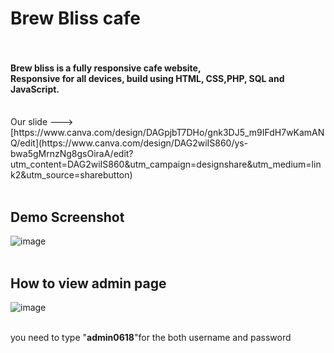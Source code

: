 <h1><strong>Brew Bliss cafe</strong><br><br></h1>
<h4>Brew bliss is a fully responsive cafe website,<br>
Responsive for all devices, build using HTML, CSS,PHP, SQL and JavaScript.<br><br></h4>
Our slide ---> [https://www.canva.com/design/DAGpjbT7DHo/gnk3DJ5_m9IFdH7wKamANQ/edit](https://www.canva.com/design/DAG2wiIS860/ys-bwa5gMrnzNg8gsOiraA/edit?utm_content=DAG2wiIS860&utm_campaign=designshare&utm_medium=link2&utm_source=sharebutton)<br><br>
<h2><strong>Demo Screenshot</strong><br></h2>

![image](https://github.com/user-attachments/assets/3cf1011e-737d-41e5-bf14-66e5712746c1)<br><br>

<h2><strong>How to view admin page</strong></h2>

![image](https://github.com/user-attachments/assets/911c48dc-d67a-418d-aa27-2e0e27541778)<br><br>

you need to type "<strong>admin0618</strong>"for the both username and password 



